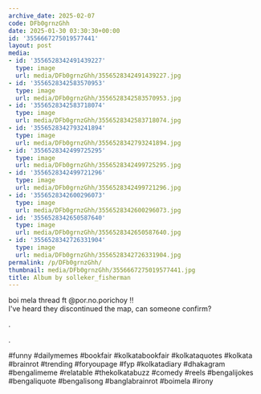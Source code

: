 ```yaml
---
archive_date: 2025-02-07
code: DFb0grnzGhh
date: 2025-01-30 03:30:30+00:00
id: '3556667275019577441'
layout: post
media:
- id: '3556528342491439227'
  type: image
  url: media/DFb0grnzGhh/3556528342491439227.jpg
- id: '3556528342583570953'
  type: image
  url: media/DFb0grnzGhh/3556528342583570953.jpg
- id: '3556528342583718074'
  type: image
  url: media/DFb0grnzGhh/3556528342583718074.jpg
- id: '3556528342793241894'
  type: image
  url: media/DFb0grnzGhh/3556528342793241894.jpg
- id: '3556528342499725295'
  type: image
  url: media/DFb0grnzGhh/3556528342499725295.jpg
- id: '3556528342499721296'
  type: image
  url: media/DFb0grnzGhh/3556528342499721296.jpg
- id: '3556528342600296073'
  type: image
  url: media/DFb0grnzGhh/3556528342600296073.jpg
- id: '3556528342650587640'
  type: image
  url: media/DFb0grnzGhh/3556528342650587640.jpg
- id: '3556528342726331904'
  type: image
  url: media/DFb0grnzGhh/3556528342726331904.jpg
permalink: /p/DFb0grnzGhh/
thumbnail: media/DFb0grnzGhh/3556667275019577441.jpg
title: Album by solleker_fisherman
---
```


boi mela thread ft @por.no.porichoy ‼️  
I've heard they discontinued the map, can someone confirm?  
  
.  
  
.  
  
#funny #dailymemes #bookfair #kolkatabookfair  #kolkataquotes #kolkata #brainrot #trending #foryoupage #fyp  #kolkatadiary #dhakagram #bengalimeme #relatable #thekolkatabuzz #comedy #reels #bengalijokes #bengaliquote #bengalisong #banglabrainrot #boimela #irony